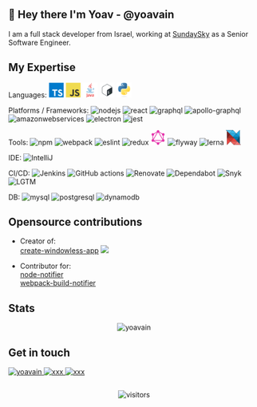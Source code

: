 ## 👋  Hey there I'm Yoav - @yoavain

I am a full stack developer from Israel, working at [SundaySky](https://sundaysky.com/) as a Senior Software Engineer.

## My Expertise
<p>
    <span>Languages:</span>
	<img src="https://raw.githubusercontent.com/yoavain/yoavain/test/resources/typescript-plain.svg" alt="typescript" title="TypeScript" width="30" height="30"/>
	<img src="https://raw.githubusercontent.com/yoavain/yoavain/test/resources/javascript-original.svg" alt="javascript" title="JavaScript" width="30" height="30"/>
	<img src="https://raw.githubusercontent.com/yoavain/yoavain/test/resources/java-original-wordmark.svg" alt="java" title="Java" width="30" height="30"/>
	<img src="https://raw.githubusercontent.com/yoavain/yoavain/test/resources/bash.svg" alt="bash" title="Bash" width="30" height="30"/>
	<img src="https://raw.githubusercontent.com/yoavain/yoavain/test/resources/python-original.svg" alt="python" title="Python" width="30" height="30"/>
</p>

<p>
    <span>Platforms / Frameworks:</span>
    <img src="https://devicons.github.io/devicon/devicon.git/icons/nodejs/nodejs-plain.svg" alt="nodejs" title="NodeJS" width="30" height="30"/>
    <img src="https://devicons.github.io/devicon/devicon.git/icons/react/react-original-wordmark.svg" alt="react" title="React" width="30" height="30"/>
	<img src="https://avatars0.githubusercontent.com/u/12972006?s=30" alt="graphql" width="30" title="GraphQL" height="30"/>
	<img src="https://avatars2.githubusercontent.com/u/17189275?s=30" alt="apollo-graphql" title="Apollo GraphQL" width="30" height="30"/>
	<img src="https://devicons.github.io/devicon/devicon.git/icons/amazonwebservices/amazonwebservices-original-wordmark.svg" alt="amazonwebservices" title="AWS" width="30" height="30"/>
    <img src="https://devicons.github.io/devicon/devicon.git/icons/electron/electron-original.svg" alt="electron" title="Electron" width="30" height="30"/>
    <img src="https://jestjs.io/img/jest.png" alt="jest" title="Jest" width="30" height="30"/>   
</p>

<p>
    <span>Tools:</span>
    <img src="https://devicons.github.io/devicon/devicon.git/icons/npm/npm-original-wordmark.svg" alt="npm" title="NPM" width="30" height="30"/>
    <img src="https://devicons.github.io/devicon/devicon.git/icons/webpack/webpack-original.svg" alt="webpack" title="Webpack" width="30" height="30"/>
    <img src="https://d33wubrfki0l68.cloudfront.net/204482ca413433c80cd14fe369e2181dd97a2a40/092e2/assets/img/logo.svg" alt="eslint" title="ESLint" width="30" height="30"/>
    <img src="https://redux.js.org/img/redux.svg" alt="redux" title="Redux" width="30" height="30"/>
    <img src="https://raw.githubusercontent.com/dotansimha/graphql-code-generator/master/website/static/img/GraphQL_Logo.svg" alt="graphql-code-generator" title="GraphQL Code Generator" width="30" height="30"/>
    <img src="https://flywaydb.org/assets/logo/flyway-logo-tm.png" alt="flyway" title="Flyway" width="30" height="30"/>
    <img src="https://user-images.githubusercontent.com/645641/79596653-38f81200-80e1-11ea-98cd-1c6a3bb5de51.png" alt="lerna" title="Lerna" width="30" height="30"/>
    <img src="https://raw.githubusercontent.com/idleberg/nsis-logo/master/preview.png" alt="nsis" title="nsis" width="30" height="30"/>
</p>

<p>
    <span>IDE:</span>
    <img src="https://upload.wikimedia.org/wikipedia/commons/thumb/d/d5/IntelliJ_IDEA_Logo.svg/1280px-IntelliJ_IDEA_Logo.svg.png" alt="IntelliJ" title="IntelliJ" width="30" height="30"/>
</p>
  
<p>
    <span>CI/CD:</span>
    <img src="https://mirror.serverion.com/jenkins/art/jenkins-logo/256x256/headshot.png" alt="Jenkins" title="Jenkins" width="30" height="30"/>
    <img src="https://github.githubassets.com/images/modules/site/features/actions-icon-actions.svg" alt="GitHub actions" title="GitHub actions" width="30" height="30"/>
    <img src="https://mk0whitesourcer3uyuc.kinstacdn.com/wp-content/media/2019/11/renovate.png" alt="Renovate" title="Renovate" width="30" height="30"/>
    <img src="https://avatars3.githubusercontent.com/ml/211?s=140&v=4" alt="Dependabot" title="Dependabot" width="30" height="30"/>
    <img src="https://snyk.io/wp-content/uploads/logo-2.svg" alt="Snyk" title="Snyk" width="30" height="30"/>
    <img src="https://lgtm.com/static/site/assets/images/favicons/android-icon-144x144.png" alt="LGTM" title="LGTM" width="30" height="30"/>
</p>

<p >
    <span>DB:</span>
	<img src="https://devicons.github.io/devicon/devicon.git/icons/mysql/mysql-original-wordmark.svg" alt="mysql" title="MySQL" width="30" height="30"/>
	<img src="https://devicons.github.io/devicon/devicon.git/icons/postgresql/postgresql-original-wordmark.svg" alt="postgresql" title="PostgreSQL" width="30" height="30"/>
	<img src="https://upload.wikimedia.org/wikipedia/commons/f/fd/DynamoDB.png" alt="dynamodb" title="DynamoDB" width="30" height="30"/>
</p>

## Opensource contributions
- Creator of:  
[create-windowless-app](https://github.com/yoavain/create-windowless-app) <a align="center" href="https://nodei.co/npm/create-windowless-app/"><img src="https://nodei.co/npm/create-windowless-app.png?compact=true"></a>  

- Contributor for:  
[node-notifier](https://github.com/mikaelbr/node-notifier)  
[webpack-build-notifier](https://github.com/RoccoC/webpack-build-notifier)  

## Stats
<p align="center">
	<img src="https://github-readme-stats.vercel.app/api?username=yoavain&show_icons=true&theme=blue-green" alt="yoavain" />
</p>

## Get in touch
<p>
    <a href="https://twitter.com/yoavain" target="blank">
        <img src="https://cdn.jsdelivr.net/npm/simple-icons@3.0.1/icons/twitter.svg" alt="yoavain" height="30" width="30" />
    </a>
    <a href="https://linkedin.com/in/yoavvainrich" target="blank">
        <img src="https://cdn.jsdelivr.net/npm/simple-icons@3.0.1/icons/linkedin.svg" alt="xxx" height="30" width="30" />
    </a>
    <a href="https://dev.to/yoavain" target="blank">
        <img src="https://cdn.jsdelivr.net/npm/simple-icons@3.0.1/icons/dev-dot-to.svg" alt="xxx" height="30" width="30" />
    </a>
</p>

##
<p  align="center">
  <img src="https://komarev.com/ghpvc/?username=yoavain" alt="visitors"/>
</p>
